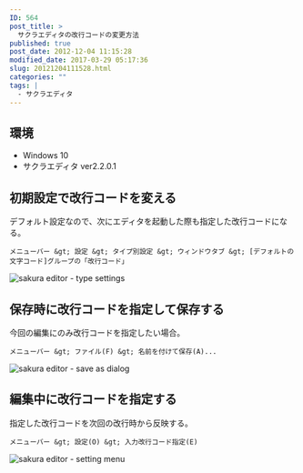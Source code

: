 ```yaml
---
ID: 564
post_title: >
  サクラエディタの改行コードの変更方法
published: true
post_date: 2012-12-04 11:15:28
modified_date: 2017-03-29 05:17:36
slug: 20121204111528.html
categories: ""
tags: |
  - サクラエディタ
---
```

## 環境

* Windows 10
* サクラエディタ ver2.2.0.1

<!--more-->

## 初期設定で改行コードを変える

デフォルト設定なので、次にエディタを起動した際も指定した改行コードになる。

```
メニューバー &gt; 設定 &gt; タイプ別設定 &gt; ウィンドウタブ &gt; [デフォルトの文字コード]グループの「改行コード」
```
![sakura editor - type settings](https://i.imgur.com/Y0Oosab.png)


## 保存時に改行コードを指定して保存する

今回の編集にのみ改行コードを指定したい場合。

```
メニューバー &gt; ファイル(F) &gt; 名前を付けて保存(A)...
```

![sakura editor - save as dialog](https://i.imgur.com/g3Gcwgo.png)


## 編集中に改行コードを指定する

指定した改行コードを次回の改行時から反映する。

```
メニューバー &gt; 設定(O) &gt; 入力改行コード指定(E)
```
![sakura editor - setting menu](https://i.imgur.com/dz114tN.png?1)